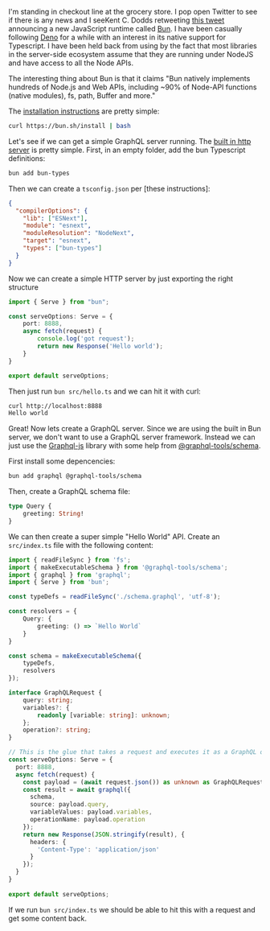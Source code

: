 
I'm standing in checkout line at the grocery store. I pop open Twitter to see if there is any news and I seeKent C. Dodds retweeting [this tweet](https://twitter.com/suchipi/status/1544429805898149888?cxt=HHwWgMCtkbmu9e4qAAAA) announcing a new JavaScript runtime called [Bun](https://bun.sh). I have been casually following [Deno](https://deno.land) for a while with an interest in its native support for Typescript. I have been held back from using by the fact that most libraries in the server-side ecosystem assume that they are running under NodeJS and have access to all the Node APIs.

The interesting thing about Bun is that it claims "Bun natively implements hundreds of Node.js and Web APIs, including ~90% of Node-API functions (native modules), fs, path, Buffer and more."

The [installation instructions](https://github.com/Jarred-Sumner/bun#install) are pretty simple:
```bash
curl https://bun.sh/install | bash
```

Let's see if we can get a simple GraphQL server running.
The [built in http server](https://github.com/Jarred-Sumner/bun#bunserve---fast-http-server) is pretty simple.
First, in an empty folder, add the bun Typescript definitions:
```bash
bun add bun-types
```

Then we can create a `tsconfig.json` per [these instructions]:
```json
{
  "compilerOptions": {
    "lib": ["ESNext"],
    "module": "esnext",
    "moduleResolution": "NodeNext",
    "target": "esnext",
    "types": ["bun-types"]
  }
}

```

Now we can create a simple HTTP server by just exporting the right structure
```Typescript
import { Serve } from "bun";

const serveOptions: Serve = {
    port: 8888,
    async fetch(request) {
        console.log('got request');
        return new Response('Hello world');
    }
}

export default serveOptions;
```

Then just run `bun src/hello.ts` and we can hit it with curl:
```bash
curl http://localhost:8888
Hello world
```

Great! Now lets create a GraphQL server.
Since we are using the built in Bun server, we don't want to use a GraphQL server framework.
Instead we can just use the [Graphql-js]() library with some help from [@graphql-tools/schema]().

First install some depencencies:
```bash
bun add graphql @graphql-tools/schema
```

Then, create a GraphQL schema file:
```GraphQL
type Query {
    greeting: String!
}
```

We can then create a super simple "Hello World" API. 
Create an `src/index.ts` file with the following content:
```Typescript
import { readFileSync } from 'fs';
import { makeExecutableSchema } from '@graphql-tools/schema';
import { graphql } from 'graphql';
import { Serve } from 'bun';

const typeDefs = readFileSync('./schema.graphql', 'utf-8');

const resolvers = {
    Query: {
        greeting: () => `Hello World`
    }
}

const schema = makeExecutableSchema({
    typeDefs,
    resolvers
});

interface GraphQLRequest {
    query: string;
    variables?: {
        readonly [variable: string]: unknown;
    };
    operation?: string;
}

// This is the glue that takes a request and executes it as a GraphQL operation
const serveOptions: Serve = {
  port: 8888,
  async fetch(request) {
    const payload = (await request.json()) as unknown as GraphQLRequest
    const result = await graphql({
      schema,
      source: payload.query,
      variableValues: payload.variables,
      operationName: payload.operation
    });
    return new Response(JSON.stringify(result), {
      headers: {
        'Content-Type': 'application/json'
      }
    });
  }
}
  
export default serveOptions;
```

If we run `bun src/index.ts` we should be able to hit this with a request and get some content back.

